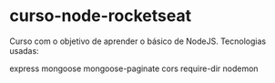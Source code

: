 # curso-node-rocketseat

Curso com o objetivo de aprender o básico de NodeJS. Tecnologias usadas:

express
mongoose
mongoose-paginate
cors
require-dir
nodemon
